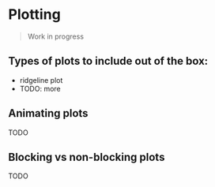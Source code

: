# Plotting
> Work in progress

## Types of plots to include out of the box:
- ridgeline plot
- TODO: more

## Animating plots
TODO

## Blocking vs non-blocking plots
TODO